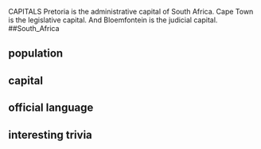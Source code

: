 
CAPITALS Pretoria is the administrative capital of South Africa. Cape Town is the legislative capital. And Bloemfontein is the judicial capital.
##South_Africa
## population


## capital

 
## official language


## interesting trivia



